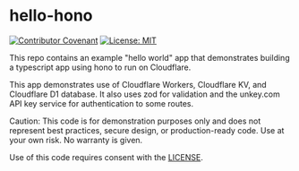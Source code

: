 # hello-hono

[![Contributor Covenant](https://img.shields.io/badge/Contributor%20Covenant-2.1-4baaaa.svg)](code_of_conduct.md)
[![License: MIT](https://img.shields.io/badge/License-MIT-yellow.svg)](LICENSE)

This repo contains an example "hello world" app that demonstrates building a typescript app using hono to run on Cloudflare.

This app demonstrates use of Cloudflare Workers, Cloudflare KV, and Cloudflare D1 database. It also uses zod for validation and the unkey.com API key service for authentication to some routes.

Caution: This code is for demonstration purposes only and does not represent best practices, secure design, or production-ready code. Use at your own risk. No warranty is given.

Use of this code requires consent with the [LICENSE](LICENSE).
